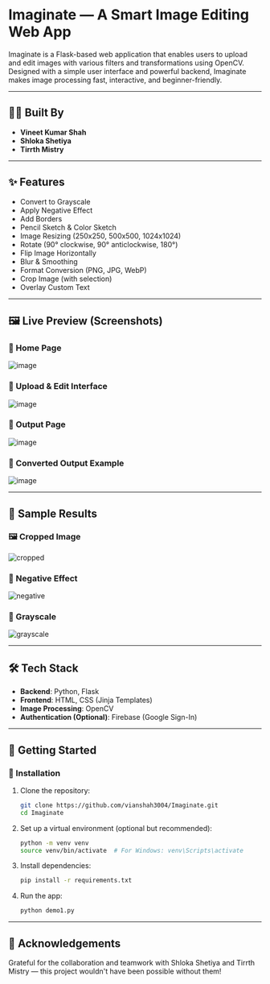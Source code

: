 # Imaginate — A Smart Image Editing Web App

Imaginate is a Flask-based web application that enables users to upload and edit images with various filters and transformations using OpenCV. Designed with a simple user interface and powerful backend, Imaginate makes image processing fast, interactive, and beginner-friendly.

---

## 👨‍💻 Built By

- **Vineet Kumar Shah**  
- **Shloka Shetiya**  
- **Tirrth Mistry**

---

## ✨ Features

- Convert to Grayscale
- Apply Negative Effect
- Add Borders
- Pencil Sketch & Color Sketch
- Image Resizing (250x250, 500x500, 1024x1024)
- Rotate (90° clockwise, 90° anticlockwise, 180°)
- Flip Image Horizontally
- Blur & Smoothing
- Format Conversion (PNG, JPG, WebP)
- Crop Image (with selection)
- Overlay Custom Text

---

## 🖼️ Live Preview (Screenshots)

### 🔹 Home Page  
![image](https://github.com/vianshah3004/Imaginate/assets/124880161/b87e3831-d4da-48dc-a8f5-bf1d603c7421)

### 🔹 Upload & Edit Interface  
![image](https://github.com/vianshah3004/Imaginate/assets/124880161/29043d25-1d0e-4101-8b6a-8f1c71d39da9)

### 🔹 Output Page  
![image](https://github.com/vianshah3004/Imaginate/assets/124880161/e9117bf9-ced8-4588-a7e3-658437af82bd)

### 🔹 Converted Output Example  
![image](https://github.com/vianshah3004/Imaginate/assets/124880161/7d7cb887-76e6-472b-9468-5eed9b58fe61)

---

## 🧪 Sample Results

### 🖼️ Cropped Image  
![cropped](https://github.com/vianshah3004/Imaginate/assets/124880161/61f2ba92-2c78-41d9-aacf-81b700bf83ef)

### 🖤 Negative Effect  
![negative](https://github.com/vianshah3004/Imaginate/assets/124880161/00ac583b-2991-4770-88eb-d51f4d6a5691)

### 🌚 Grayscale  
![grayscale](https://github.com/vianshah3004/Imaginate/assets/124880161/80c48ac5-0b13-41a6-9f39-f3f7d8bb1db2)

---

## 🛠️ Tech Stack

- **Backend**: Python, Flask
- **Frontend**: HTML, CSS (Jinja Templates)
- **Image Processing**: OpenCV
- **Authentication (Optional)**: Firebase (Google Sign-In)

---

## 🚀 Getting Started

### 🔧 Installation

1. Clone the repository:
   ```bash
   git clone https://github.com/vianshah3004/Imaginate.git
   cd Imaginate
   ```
2. Set up a virtual environment (optional but recommended):
   ```bash
   python -m venv venv
   source venv/bin/activate  # For Windows: venv\Scripts\activate
   ```
3. Install dependencies:
   ```bash
   pip install -r requirements.txt
   ```
4. Run the app:
   ```bash
   python demo1.py
   ```

---

## 🙌 Acknowledgements
Grateful for the collaboration and teamwork with Shloka Shetiya and Tirrth Mistry — this project wouldn't have been possible without them! 

